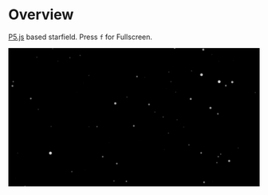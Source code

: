 # Overview

[P5.js](https://p5js.org/) based starfield. Press `f` for Fullscreen.

![Animation](https://raw.githubusercontent.com/mlesniak/starfield/master/animation.gif)